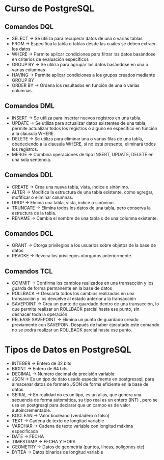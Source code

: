 # Curso de PostgreSQL

## Comandos DQL

- SELECT -> Se utiliza para recuperar datos de una o varias tablas
- FROM -> Especifica la tabla o tablas desde las cuales se deben extraer los datos
- WHERE -> Permite aplicar condiciones para filtrar los datos basándose en criterios de evaluación específicos
- GROUP BY -> Se utiliza para agrupar los datos basándose en una o varias columnas
- HAVING -> Permite aplicar condiciones a los grupos creados mediante GROUP BY
- ORDER BY -> Ordena los resultados en función de una o varias columnas.


## Comandos DML

- INSERT -> Se utiliza para insertar nuevos registros en una tabla.
- UPDATE -> Se utiliza para actualizar datos existentes de una tabla, permite actualizar todos los registros o alguno en específico en función a la clausula WHERE.
- DELETE -> Se utiliza para eliminar una o varias filas de una tabla, obedeciendo a la clausula WHERE, si no está presente, eliminará todos los registros.
- MERGE -> Combina operaciones de tipo INSERT, UPDATE, DELETE en una sola sentencia.

## Comandos DDL

- CREATE -> Crea una nueva tabla, vista, índice o sinónimo.
- ALTER -> Modifica la estructura de una tabla existente, como agregar, mofificar o eliminar columnas.
- DROP -> Elmina una tabla, vista, índice o sinónimo.
- TRUNCATE -> Elimina todos los datos de una tabla, pero conserva la estructura de la tabla.
- RENAME -> Cambia el nombre de una tabla o de una columna existente.

## Comandos DCL

- GRANT -> Otorga privilegios a los usuarios sobre objetos de la base de datos.
- REVOKE -> Revoca los privilegios otorgados anteriormente.

## Comandos TCL

- COMMIT -> Confirma los cambios realizados en una transacción y los guarda de forma permanente en la base de datos
- ROLLBACK -> Descarta todos los cambios realizados en una transacción y los devuelve al estado anterior a la transacción
- SAVEPOINT ->  Crea un punto de guardado dentro de una transacción, lo que permite realizar un ROLLBACK parcial hasta ese punto, sin deshacer toda la operación
- RELEASE SAVEPOINT -> Elimina un punto de guardado creado previamente con SAVEPOIN. Después de haber ejecutado este comando no se podrá realizar un ROLLBACK parcial hasta ese punto.

# Tipos de Datos en PostgreSQL

- INTEGER -> Entero de 32 bits
- BIGINT -> Entero de 64 bits
- DECIMAL -> Numero decimal de precisión variable
- JSON -> Es un tipo de dato usado especialmente en postgresaql, para almacenar datos de formato JSON de forma eficiente en la base de datos.
- SERIAL -> En realidad no es un tipo, es un alias, que genera una secuencia de forma automática, su tipo real es un entero (INT) , pero se usa en postgresql para declarar que un campo es de valor autoincrementable.
- BOOLEAN -> Valor booleano (verdadero o falso)
- TEXT -> Cadena de texto de longitud variable
- VARCHAR -> Cadena de texto variable con longitud máxima especificada
- DATE -> FECHA
- TIMESTAMP -> FECHA Y HORA
- GEOMETRY -> Datos de geometria (puntos, líneas, polígonos etc)
- BYTEA -> Datos binarios de longitud variable
